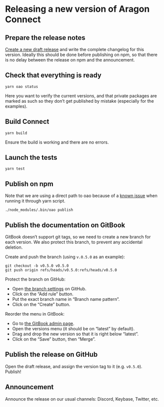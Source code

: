 # Releasing a new version of Aragon Connect

## Prepare the release notes

[Create a new draft release](https://github.com/aragon/connect/releases/new) and write the complete changelog for this version. Ideally this should be done before publishing on npm, so that there is no delay between the release on npm and the announcement.

## Check that everything is ready

```console
yarn oao status
```

Here you want to verify the current versions, and that private packages are marked as such so they don’t get published by mistake (especially for the examples).

## Build Connect

```console
yarn build
```

Ensure the build is working and there are no errors.

## Launch the tests

```console
yarn test
```

## Publish on npm

Note that we are using a direct path to oao because of a [known issue](https://github.com/guigrpa/oao#oao-publish) when running it through yarn script.

```console
./node_modules/.bin/oao publish
```

## Publish the documentation on GitBook

GitBook doesn’t support git tags, so we need to create a new branch for each version. We also protect this branch, to prevent any accidental deletion.

Create and push the branch (using `v.0.5.0` as an example):

```console
git checkout -b v0.5.0 v0.5.0
git push origin refs/heads/v0.5.0:refs/heads/v0.5.0
```

Protect the branch on GitHub:

- Open [the branch settings](https://github.com/aragon/connect/settings/branches) on GitHub.
- Click on the “Add rule” button.
- Put the exact branch name in “Branch name pattern”.
- Click on the “Create” button.

Reorder the menu in GitBook:

- Go to [the GitBook admin page](https://app.gitbook.com/@aragon-one/s/connect/).
- Open the versions menu (it should be on “latest” by default).
- Drag and drop the new version so that it is right below “latest”.
- Click on the “Save” button, then “Merge”.

## Publish the release on GitHub

Open the draft release, and assign the version tag to it (e.g. `v0.5.0`). Publish!

## Announcement

Announce the release on our usual channels: Discord, Keybase, Twitter, etc.
